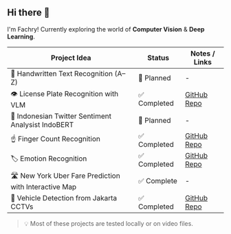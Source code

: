 ## Hi there 👋

I'm Fachry! Currently exploring the world of **Computer Vision** & **Deep Learning**.

| Project Idea                                      | Status      | Notes / Links                                                                 |
|--------------------------------------------------|-------------|-------------------------------------------------------------------------------|
| 📝 Handwritten Text Recognition (A–Z)            | 🔄 Planned   | -                                                                             |
| 👁️ License Plate Recognition with VLM            | ✅ Completed   | [GitHub Repo](https://github.com/fachrysann/License-Plate-VLM)              |
| 💬 Indonesian Twitter Sentiment Analysist IndoBERT          | 🔄 Planned   | -                                                                             |
| ☝️ Finger Count Recognition                               | ✅ Completed | [GitHub Repo](https://github.com/fachrysann/FingerCounting_OpenCV-DeepLearning) |
| 🏷️ Emotion Recognition                           | ✅ Completed | [GitHub Repo](https://github.com/fachrysann/EmotionRecognition_DeepLearning)  |
| 🛣️ New York Uber Fare Prediction with Interactive Map                          | ✅ Complete  | -                                                                             |
| 🚗 Vehicle Detection from Jakarta CCTVs          | ✅ Completed | [GitHub Repo](https://github.com/fachrysann/Car-Detection)                    |

> 💡 Most of these projects are tested locally or on video files.


